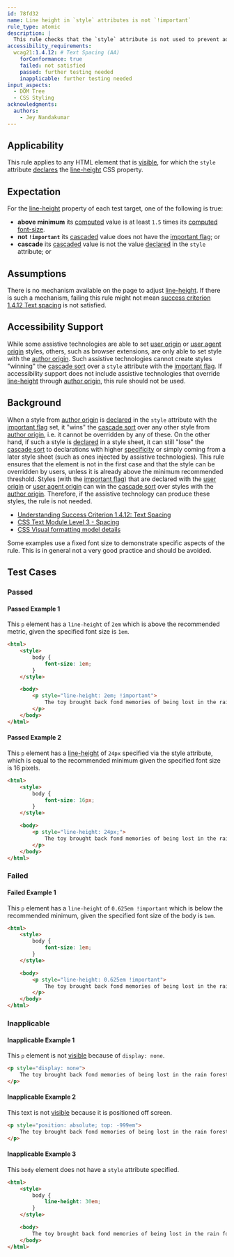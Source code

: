```yaml
---
id: 78fd32
name: Line height in `style` attributes is not `!important`
rule_type: atomic
description: |
  This rule checks that the `style` attribute is not used to prevent adjusting `line-height` by using `!important`, except if it's at least `1.5` times the font size.
accessibility_requirements:
  wcag21:1.4.12: # Text Spacing (AA)
    forConformance: true
    failed: not satisfied
    passed: further testing needed
    inapplicable: further testing needed
input_aspects:
  - DOM Tree
  - CSS Styling
acknowledgments:
  authors:
    - Jey Nandakumar
---
```


## Applicability

This rule applies to any HTML element that is [visible][], for which the `style` attribute [declares][declared] the [line-height][] CSS property.

## Expectation

For the [line-height][] property of each test target, one of the following is true:

- **above minimum** its [computed][] value is at least `1.5` times its [computed][] [font-size][].
- **not `!important`** its [cascaded][] value does not have the [important flag][]; or
- **cascade** its [cascaded][] value is not the value [declared][] in the `style` attribute; or

## Assumptions

There is no mechanism available on the page to adjust [line-height][]. If there is such a mechanism, failing this rule might not mean [success criterion 1.4.12 Text spacing](https://www.w3.org/TR/WCAG21/#text-spacing) is not satisfied.

## Accessibility Support

While some assistive technologies are able to set [user origin][] or [user agent origin][] styles, others, such as browser extensions, are only able to set style with the [author origin][]. Such assistive technologies cannot create styles "winning" the [cascade sort][] over a `style` attribute with the [important flag][]. If accessibility support does not include assistive technologies that override [line-height][] through [author origin][], this rule should not be used.

## Background

When a style from [author origin][] is [declared][] in the `style` attribute with the [important flag][] set, it "wins" the [cascade sort] over any other style from [author origin][], i.e. it cannot be overridden by any of these. On the other hand, if such a style is [declared][] in a style sheet, it can still "lose" the [cascade sort][] to declarations with higher [specificity][] or simply coming from a later style sheet (such as ones injected by assistive technologies). This rule ensures that the element is not in the first case and that the style can be overridden by users, unless it is already above the minimum recommended threshold. Styles (with the [important flag][]) that are declared with the [user origin][] or [user agent origin][] can win the [cascade sort][] over styles with the [author origin][]. Therefore, if the assistive technology can produce these styles, the rule is not needed.

- [Understanding Success Criterion 1.4.12: Text Spacing](https://www.w3.org/WAI/WCAG21/Understanding/text-spacing.html)
- [CSS Text Module Level 3 - Spacing](https://www.w3.org/TR/css-text-3/#spacing)
- [CSS Visual formatting model details](https://drafts.csswg.org/css2/visudet.html)

Some examples use a fixed font size to demonstrate specific aspects of the rule. This is in general not a very good practice and should be avoided.

## Test Cases

### Passed

#### Passed Example 1

This `p` element has a `line-height` of `2em` which is above the recommended metric, given the specified font size is `1em`.

```html
<html>
	<style>
		body {
			font-size: 1em;
		}
	</style>

	<body>
		<p style="line-height: 2em; !important">
			The toy brought back fond memories of being lost in the rain forest.
		</p>
	</body>
</html>
```

#### Passed Example 2

This `p` element has a [line-height][] of `24px` specified via the style attribute, which is equal to the recommended minimum given the specified font size is 16 pixels.

```html
<html>
	<style>
		body {
			font-size: 16px;
		}
	</style>

	<body>
		<p style="line-height: 24px;">
			The toy brought back fond memories of being lost in the rain forest.
		</p>
	</body>
</html>
```

### Failed

#### Failed Example 1

This `p` element has a `line-height` of `0.625em !important` which is below the recommended minimum, given the specified font size of the body is `1em`.

```html
<html>
	<style>
		body {
			font-size: 1em;
		}
	</style>

	<body>
		<p style="line-height: 0.625em !important">
			The toy brought back fond memories of being lost in the rain forest.
		</p>
	</body>
</html>
```

### Inapplicable

#### Inapplicable Example 1

This `p` element is not [visible][] because of `display: none`.

```html
<p style="display: none">
	The toy brought back fond memories of being lost in the rain forest.
</p>
```

#### Inapplicable Example 2

This text is not [visible][] because it is positioned off screen.

```html
<p style="position: absolute; top: -999em">
	The toy brought back fond memories of being lost in the rain forest.
</p>
```

#### Inapplicable Example 3

This `body` element does not have a `style` attribute specified.

```html
<html>
	<style>
		body {
			line-height: 30em;
		}
	</style>

	<body>
		The toy brought back fond memories of being lost in the rain forest.
	</body>
</html>
```

[author origin]: https://www.w3.org/TR/css-cascade-4/#cascade-origin-author 'CSS Cascading and Inheritance Level 4 (Working draft) - Cascading Origins - Author Origin'
[cascade sort]: https://www.w3.org/TR/css-cascade-4/#cascade-sort 'CSS Cascading and Inheritance Level 4 (Working draft) - Cascade Sort'
[cascaded]: https://www.w3.org/TR/css-cascade-4/#cascaded 'CSS Cascading and Inheritance Level 4 (Working draft) - Cascaded Values'
[computed]: https://www.w3.org/TR/css-cascade-4/#computed-value 'CSS Cascading and Inheritance Level 4 (Working draft) - Computed Values'
[declared]: https://www.w3.org/TR/css-cascade-4/#declared 'CSS Cascading and Inheritance Level 4 (Working draft) - Declared Values'
[font-size]: https://www.w3.org/TR/css-fonts-4/#propdef-font-size 'CSS Fonts Module Level 4 (Working draft) - Font size: the font-size property'
[important flag]: https://www.w3.org/TR/cssom/#css-declaration-important-flag 'CSS Object Model (CSSOM) - important flag'
[line-height]: https://drafts.csswg.org/css2/visudet.html#propdef-line-height 'CSS Visual formatting model details - line-height property'
[specificity]: https://www.w3.org/TR/selectors/#specificity 'CSS Selectors Level 4 (Working draft) - Specificity'
[user origin]: https://www.w3.org/TR/css-cascade-4/#cascade-origin-user 'CSS Cascading and Inheritance Level 4 (Working draft) - Cascading Origins - User Origin'
[user agent origin]: https://www.w3.org/TR/css-cascade-4/#cascade-origin-ua 'CSS Cascading and Inheritance Level 4 (Working draft) - Cascading Origins - User Agent Origin'
[visible]: #visible 'Definition of visible'
